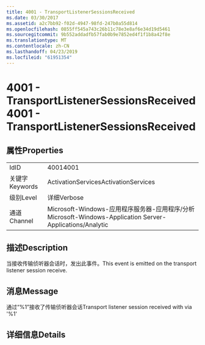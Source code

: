 ```yaml
---
title: 4001 - TransportListenerSessionsReceived
ms.date: 03/30/2017
ms.assetid: a2c7bb92-f02d-4947-98fd-247b0a55d814
ms.openlocfilehash: 0855ff545a743c26b11c78e3e8af6e34d19d5461
ms.sourcegitcommit: 9b552addadfb57fab0b9e7852ed4f1f1b8a42f8e
ms.translationtype: MT
ms.contentlocale: zh-CN
ms.lasthandoff: 04/23/2019
ms.locfileid: "61951354"
---
```

# <a name="4001---transportlistenersessionsreceived"></a><span data-ttu-id="825e8-102">4001 - TransportListenerSessionsReceived</span><span class="sxs-lookup"><span data-stu-id="825e8-102">4001 - TransportListenerSessionsReceived</span></span>
## <a name="properties"></a><span data-ttu-id="825e8-103">属性</span><span class="sxs-lookup"><span data-stu-id="825e8-103">Properties</span></span>  
  
|||  
|-|-|  
|<span data-ttu-id="825e8-104">Id</span><span class="sxs-lookup"><span data-stu-id="825e8-104">ID</span></span>|<span data-ttu-id="825e8-105">4001</span><span class="sxs-lookup"><span data-stu-id="825e8-105">4001</span></span>|  
|<span data-ttu-id="825e8-106">关键字</span><span class="sxs-lookup"><span data-stu-id="825e8-106">Keywords</span></span>|<span data-ttu-id="825e8-107">ActivationServices</span><span class="sxs-lookup"><span data-stu-id="825e8-107">ActivationServices</span></span>|  
|<span data-ttu-id="825e8-108">级别</span><span class="sxs-lookup"><span data-stu-id="825e8-108">Level</span></span>|<span data-ttu-id="825e8-109">详细</span><span class="sxs-lookup"><span data-stu-id="825e8-109">Verbose</span></span>|  
|<span data-ttu-id="825e8-110">通道</span><span class="sxs-lookup"><span data-stu-id="825e8-110">Channel</span></span>|<span data-ttu-id="825e8-111">Microsoft-Windows-应用程序服务器-应用程序/分析</span><span class="sxs-lookup"><span data-stu-id="825e8-111">Microsoft-Windows-Application Server-Applications/Analytic</span></span>|  
  
## <a name="description"></a><span data-ttu-id="825e8-112">描述</span><span class="sxs-lookup"><span data-stu-id="825e8-112">Description</span></span>  
 <span data-ttu-id="825e8-113">当接收传输侦听器会话时，发出此事件。</span><span class="sxs-lookup"><span data-stu-id="825e8-113">This event is emitted on the transport listener session receive.</span></span>  
  
## <a name="message"></a><span data-ttu-id="825e8-114">消息</span><span class="sxs-lookup"><span data-stu-id="825e8-114">Message</span></span>  
 <span data-ttu-id="825e8-115">通过“%1”接收了传输侦听器会话</span><span class="sxs-lookup"><span data-stu-id="825e8-115">Transport listener session received with via '%1'</span></span>  
  
## <a name="details"></a><span data-ttu-id="825e8-116">详细信息</span><span class="sxs-lookup"><span data-stu-id="825e8-116">Details</span></span>
